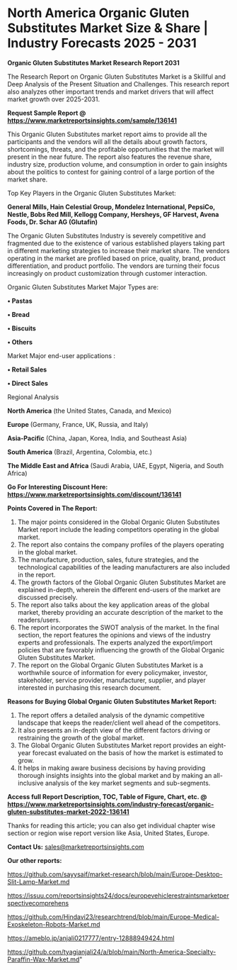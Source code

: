  # North America Organic Gluten Substitutes Market Size & Share | Industry Forecasts 2025 - 2031

<strong>Organic Gluten Substitutes Market Research Report 2031</strong>

The Research Report on Organic Gluten Substitutes Market is a Skillful and Deep Analysis of the Present Situation and Challenges. This research report also analyzes other important trends and market drivers that will affect market growth over 2025-2031.

<strong>Request Sample Report @ <a href=https://www.marketreportsinsights.com/sample/136141>https://www.marketreportsinsights.com/sample/136141</a></strong>

This Organic Gluten Substitutes market report aims to provide all the participants and the vendors will all the details about growth factors, shortcomings, threats, and the profitable opportunities that the market will present in the near future. The report also features the revenue share, industry size, production volume, and consumption in order to gain insights about the politics to contest for gaining control of a large portion of the market share.

Top Key Players in the Organic Gluten Substitutes Market:

<strong>General Mills, Hain Celestial Group, Mondelez International, PepsiCo, Nestle, Bobs Red Mill, Kellogg Company, Hersheys, GF Harvest, Avena Foods, Dr. Schar AG (Glutafin)</strong>

The Organic Gluten Substitutes Industry is severely competitive and fragmented due to the existence of various established players taking part in different marketing strategies to increase their market share. The vendors operating in the market are profiled based on price, quality, brand, product differentiation, and product portfolio. The vendors are turning their focus increasingly on product customization through customer interaction.

Organic Gluten Substitutes Market Major Types are:

<strong>• Pastas

• Bread

• Biscuits

• Others</strong>

Market Major end-user applications :

<strong>• Retail Sales

• Direct Sales</strong>

Regional Analysis

</u><strong><b>North America</b></strong> (the United States, Canada, and Mexico)

<strong><b>Europe </b></strong>(Germany, France, UK, Russia, and Italy)

<strong><b>Asia-Pacific</b></strong> (China, Japan, Korea, India, and Southeast Asia)

<strong><b>South America</b></strong> (Brazil, Argentina, Colombia, etc.)

<strong><b>The Middle East and Africa</b></strong> (Saudi Arabia, UAE, Egypt, Nigeria, and South Africa)

<strong>Go For Interesting Discount Here: <a href=https://www.marketreportsinsights.com/discount/136141>https://www.marketreportsinsights.com/discount/136141</a></strong>

<strong>Points Covered in The Report:</strong>
<ol>
  <li>The major points considered in the Global Organic Gluten Substitutes Market report include the leading competitors operating in the global market.</li>
  <li>The report also contains the company profiles of the players operating in the global market.</li>
  <li>The manufacture, production, sales, future strategies, and the technological capabilities of the leading manufacturers are also included in the report.</li>
  <li>The growth factors of the Global Organic Gluten Substitutes Market are explained in-depth, wherein the different end-users of the market are discussed precisely.</li>
  <li>The report also talks about the key application areas of the global market, thereby providing an accurate description of the market to the readers/users.</li>
  <li>The report incorporates the SWOT analysis of the market. In the final section, the report features the opinions and views of the industry experts and professionals. The experts analyzed the export/import policies that are favorably influencing the growth of the Global Organic Gluten Substitutes Market.</li>
  <li>The report on the Global Organic Gluten Substitutes Market is a worthwhile source of information for every policymaker, investor, stakeholder, service provider, manufacturer, supplier, and player interested in purchasing this research document.</li>
</ol>
<strong>Reasons for Buying Global Organic Gluten Substitutes Market Report:</strong>

<ol>
  <li>The report offers a detailed analysis of the dynamic competitive landscape that keeps the reader/client well ahead of the competitors.</li>
  <li>It also presents an in-depth view of the different factors driving or restraining the growth of the global market.</li>
  <li>The Global Organic Gluten Substitutes Market report provides an eight-year forecast evaluated on the basis of how the market is estimated to grow.</li>
  <li>It helps in making aware business decisions by having providing thorough insights insights into the global market and by making an all-inclusive analysis of the key market segments and sub-segments.</li>
</ol>
<strong>Access full Report Description, TOC, Table of Figure, Chart, etc. @ <a href=https://www.marketreportsinsights.com/industry-forecast/organic-gluten-substitutes-market-2022-136141>https://www.marketreportsinsights.com/industry-forecast/organic-gluten-substitutes-market-2022-136141</a></strong>


Thanks for reading this article; you can also get individual chapter wise section or region wise report version like Asia, United States, Europe.

<strong>Contact Us:</strong>
sales@marketreportsinsights.com

<strong>Our other reports:</strong>

<a href=https://github.com/sayysaif/market-research/blob/main/Europe-Desktop-Slit-Lamp-Market.md>https://github.com/sayysaif/market-research/blob/main/Europe-Desktop-Slit-Lamp-Market.md</a>

<a href=https://issuu.com/reportsinsights24/docs/europevehiclerestraintsmarketperspectivecomprehens>https://issuu.com/reportsinsights24/docs/europevehiclerestraintsmarketperspectivecomprehens</a>

<a href=https://github.com/Hindavi23/researchtrend/blob/main/Europe-Medical-Exoskeleton-Robots-Market.md>https://github.com/Hindavi23/researchtrend/blob/main/Europe-Medical-Exoskeleton-Robots-Market.md</a>

<a href=https://ameblo.jp/anjali0217777/entry-12888949424.html>https://ameblo.jp/anjali0217777/entry-12888949424.html</a>

<a href=https://github.com/tyagianjali24/a/blob/main/North-America-Specialty-Paraffin-Wax-Market.md>https://github.com/tyagianjali24/a/blob/main/North-America-Specialty-Paraffin-Wax-Market.md</a>"
